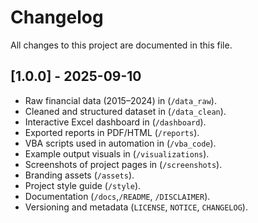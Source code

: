 # Changelog

All changes to this project are documented in this file.

## [1.0.0] - 2025-09-10

- Raw financial data (2015–2024) in (`/data_raw`).
- Cleaned and structured dataset in (`/data_clean`).
- Interactive Excel dashboard in (`/dashboard`).
- Exported reports in PDF/HTML (`/reports`).
- VBA scripts used in automation in (`/vba_code`).
- Example output visuals in (`/visualizations`).
- Screenshots of project pages in (`/screenshots`).
- Branding assets (`/assets`).
- Project style guide (`/style`).
- Documentation (`/docs`,`/README`, `/DISCLAIMER`).
- Versioning and metadata (`LICENSE`, `NOTICE`, `CHANGELOG`).